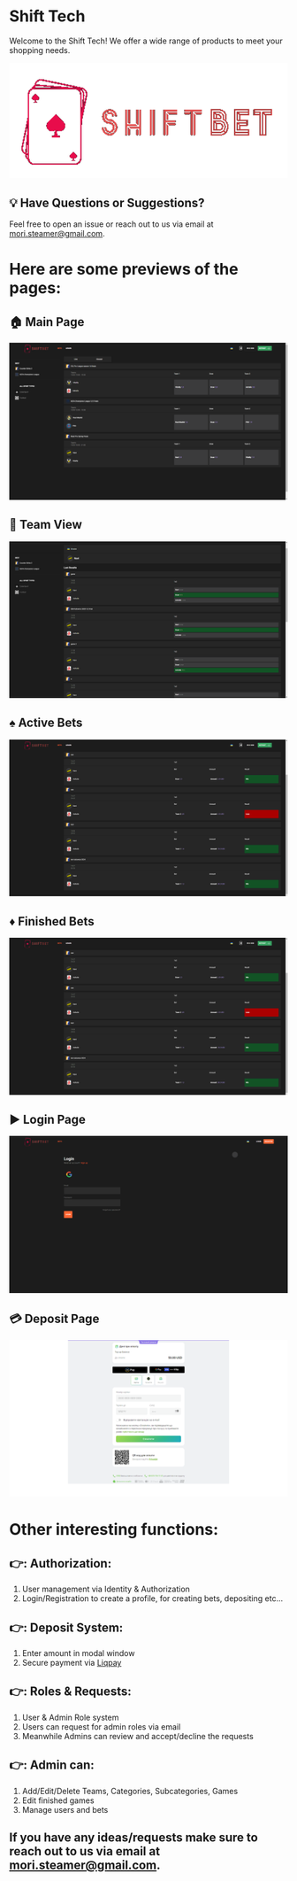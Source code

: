 # Shift Tech

Welcome to the Shift Tech! We offer a wide range of products to meet your shopping needs.

![Logo](/images/logo.png)

## :bulb: Have Questions or Suggestions?
Feel free to open an issue or reach out to us via email at [mori.steamer@gmail.com](mori.steamer@gmail.com).

# Here are some previews of the pages:

## 🏠 Main Page

![Main Page](/images/main-page.png)

## 👥 Team View

![Team View](/images/team-view.png)


## ♠️ Active Bets

![Active Bets](/images/active-bets.png)


## ♦️ Finished Bets

![Finished Bets](/images/finished-bets.png)


## ▶️ Login Page

![Login Page](/images/login.png)


## 💳 Deposit Page

![Deposit Page](/images/deposit.png)

# Other interesting functions:

## 👉: Authorization:
1. User management via Identity & Authorization
2. Login/Registration to create a profile, for creating bets, depositing etc...

## 👉: Deposit System:
1. Enter amount in modal window
2. Secure payment via [Liqpay](https://www.liqpay.ua/uk)

## 👉: Roles & Requests:
1. User & Admin Role system
2. Users can request for admin roles via email
3. Meanwhile Admins can review and accept/decline the requests

## 👉: Admin can:
1. Add/Edit/Delete Teams, Categories, Subcategories, Games
2. Edit finished games
3. Manage users and bets

## If you have any ideas/requests make sure to reach out to us via email at [mori.steamer@gmail.com](mori.steamer@gmail.com).

